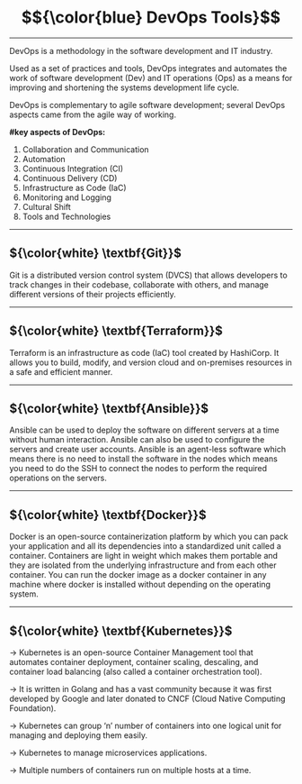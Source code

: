 # $${\color{blue} DevOps Tools}$$

-------------------------------------------------------------------------------------------------------------------------------------------------------------------
DevOps is a methodology in the software development and IT industry. 

Used as a set of practices and tools, DevOps integrates and automates the work of software development (Dev) and IT operations (Ops) as a means for improving and shortening the systems development life cycle.

DevOps is complementary to agile software development; several DevOps aspects came from the agile way of working.


**#key aspects of DevOps:**
 1. Collaboration and Communication
 2. Automation
 3. Continuous Integration (CI)
 4. Continuous Delivery (CD)
 5. Infrastructure as Code (IaC)
 6. Monitoring and Logging
 7. Cultural Shift
 8. Tools and Technologies
    

--------------------------------------------------------------------------------------------------------------------------------------------------------------------------

##  ${\color{white} \textbf{Git}}$

Git is a distributed version control system (DVCS) that allows developers to track changes in their codebase, collaborate with others, and manage different versions of their projects efficiently.

----------------------------------------------------------------------------------------------------------------------------------------------------------------------------




##  ${\color{white} \textbf{Terraform}}$

Terraform is an infrastructure as code (IaC) tool created by HashiCorp. It allows you to build, modify, and version cloud and on-premises resources in a safe and efficient manner.

-------------------------------------------------------------------------------------------------------------------------------------------------------------------------------


##  ${\color{white} \textbf{Ansible}}$

Ansible can be used to deploy the software on different servers at a time without human interaction. Ansible can also be used to configure the servers and create user accounts. Ansible is an agent-less software which means there is no need to install the software in the nodes which means you need to do the SSH to connect the nodes to perform the required operations on the servers.

----------------------------------------------------------------------------------------------------------------------------------------------------------------------------------


##  ${\color{white} \textbf{Docker}}$

Docker is an open-source containerization platform by which you can pack your application and all its dependencies into a standardized unit called a container. Containers are light in weight which makes them portable and they are isolated from the underlying infrastructure and from each other container. You can run the docker image as a docker container in any machine where docker is installed without depending on the operating system.


-----------------------------------------------------------------------------------------------------------------------------------------------------------------------------------


##  ${\color{white} \textbf{Kubernetes}}$

-> Kubernetes is an open-source Container Management tool that automates container deployment, container scaling, descaling, and container load balancing (also called a container orchestration tool).

-> It is written in Golang and has a vast community because it was first developed by Google and later donated to CNCF (Cloud Native Computing Foundation).

-> Kubernetes can group ‘n’ number of containers into one logical unit for managing and deploying them easily.

-> Kubernetes to manage microservices applications.

-> Multiple numbers of containers run on multiple hosts at a time.
